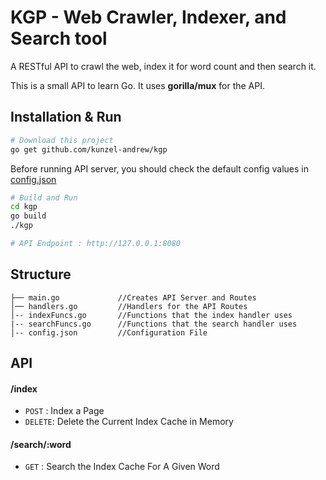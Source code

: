 # KGP - Web Crawler, Indexer, and Search tool
A RESTful API to crawl the web, index it for word count and then search it.

This is a small API to learn Go. It uses **gorilla/mux** for the API.

## Installation & Run
```bash
# Download this project
go get github.com/kunzel-andrew/kgp
```

Before running API server, you should check the default config values in [config.json](https://github.com/kunzel-andrew/kgp/blob/master/config.json)

```bash
# Build and Run
cd kgp
go build
./kgp

# API Endpoint : http://127.0.0.1:8080
```

## Structure
```
├── main.go             //Creates API Server and Routes
│── handlers.go         //Handlers for the API Routes
│-- indexFuncs.go       //Functions that the index handler uses
|-- searchFuncs.go      //Functions that the search handler uses
│-- config.json         //Configuration File

```

## API

#### /index
* `POST` : Index a Page
* `DELETE`: Delete the Current Index Cache in Memory

#### /search/:word
* `GET` : Search the Index Cache For A Given Word
